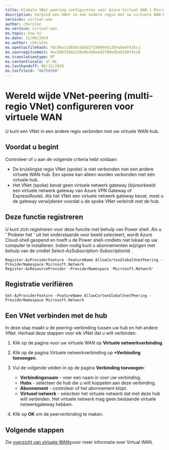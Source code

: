 ```yaml
---
title: Globale VNet-peering configureren voor Azure Virtual WAN | Microsoft Docs
description: Verbind een VNet in een andere regio met uw virtuele WAN-hub.
services: virtual-wan
author: cherylmc
ms.service: virtual-wan
ms.topic: how-to
ms.date: 11/04/2019
ms.author: cherylmc
ms.openlocfilehash: 78c06ec1d93dcda5d171099943c287a9e4f43bc1
ms.sourcegitcommit: 4ac596f284a239a9b3d8ed42f89ed546290f4128
ms.translationtype: MT
ms.contentlocale: nl-NL
ms.lasthandoff: 06/12/2020
ms.locfileid: "84750568"
---
```

# <a name="configure-global-vnet-peering-cross-region-vnet-for-virtual-wan"></a>Wereld wijde VNet-peering (multi-regio VNet) configureren voor virtuele WAN

U kunt een VNet in een andere regio verbinden met uw virtuele WAN-hub.

## <a name="before-you-begin"></a>Voordat u begint

Controleer of u aan de volgende criteria hebt voldaan:

* De kruislingse regio VNet (spoke) is niet verbonden met een andere virtuele WAN-hub. Een spoke kan alleen worden verbonden met één virtuele hub.
* Het VNet (spoke) bevat geen virtuele netwerk gateway (bijvoorbeeld een virtuele netwerk gateway van Azure VPN Gateway of ExpressRoute). Als het VNet een virtuele netwerk gateway bevat, moet u de gateway verwijderen voordat u de spoke VNet verbindt met de hub.

## <a name="register-this-feature"></a><a name="register"></a>Deze functie registreren

U kunt zich registreren voor deze functie met behulp van Power shell. Als u ' Probeer het ' uit het onderstaande voor beeld selecteert, wordt Azure Cloud-shell geopend en hoeft u de Power shell-cmdlets niet lokaal op uw computer te installeren. Indien nodig kunt u abonnementen wijzigen met behulp van de cmdlet Select-AzSubscription-SubscriptionId <subid> .

```azurepowershell-interactive
Register-AzProviderFeature -FeatureName AllowCortexGlobalVnetPeering -ProviderNamespace Microsoft.Network
Register-AzResourceProvider -ProviderNamespace 'Microsoft.Network'
```

## <a name="verify-registration"></a><a name="verify"></a>Registratie verifiëren

```azurepowershell-interactive
Get-AzProviderFeature -FeatureName AllowCortexGlobalVnetPeering -ProviderNamespace Microsoft.Network
```

## <a name="connect-a-vnet-to-the-hub"></a><a name="hub"></a>Een VNet verbinden met de hub

In deze stap maakt u de peering-verbinding tussen uw hub en het andere VNet. Herhaal deze stappen voor elk VNet dat u wilt verbinden.

1. Klik op de pagina voor uw virtuele WAN op **Virtuele netwerkverbinding**.
2. Klik op de pagina Virtuele netwerkverbinding op **+Verbinding toevoegen**.
3. Vul de volgende velden in op de pagina **Verbinding toevoegen**:

    * **Verbindingsnaam** - voer een naam in voor uw verbinding.
    * **Hubs** - selecteer de hub die u wilt koppelen aan deze verbinding.
    * **Abonnement** - controleer of het abonnement klopt.
    * **Virtueel netwerk** - selecteer het virtuele netwerk dat met deze hub wilt verbinden. Het virtuele netwerk mag geen bestaande virtuele netwerkgateway hebben.
4. Klik op **OK** om de peerverbinding te maken.

## <a name="next-steps"></a>Volgende stappen

Zie [overzicht van virtuele WANs](virtual-wan-about.md)voor meer informatie over Virtual WAN.